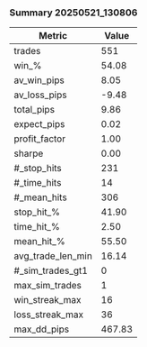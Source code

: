 ### Summary 20250521_130806

| Metric | Value |
|--------|-------|
| trades | 551 |
| win_% | 54.08 |
| av_win_pips | 8.05 |
| av_loss_pips | -9.48 |
| total_pips | 9.86 |
| expect_pips | 0.02 |
| profit_factor | 1.00 |
| sharpe | 0.00 |
| #_stop_hits | 231 |
| #_time_hits | 14 |
| #_mean_hits | 306 |
| stop_hit_% | 41.90 |
| time_hit_% | 2.50 |
| mean_hit_% | 55.50 |
| avg_trade_len_min | 16.14 |
| #_sim_trades_gt1 | 0 |
| max_sim_trades | 1 |
| win_streak_max | 16 |
| loss_streak_max | 36 |
| max_dd_pips | 467.83 |